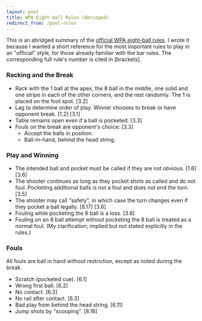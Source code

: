 ```yaml
---
layout: post
title: WPA Eight-ball Rules (Abridged)
redirect_from: /pool-rules
---
```


This is an abridged summary of the [official WPA eight-ball rules](https://wpapool.com/rules/). I wrote it because I wanted a short reference for the most important rules to play in an "official" style, for those already familiar with the bar rules. The corresponding full rule's number is cited in \[brackets].

### Racking and the Break

- Rack with the 1 ball at the apex, the 8 ball in the middle, one solid and one stripe in each of the other corners, and the rest randomly. The 1 is placed on the foot spot. \[3.2]
- Lag to determine order of play. Winner chooses to break or have opponent break. \[1.2] \[3.1]
- Table remains open even if a ball is pocketed. \[3.3]
- Fouls on the break are opponent's choice: \[3.3]
  - Accept the balls in position.
  - Ball-in-hand, behind the head string.

### Play and Winning

- The intended ball and pocket must be called if they are not obvious. \[1.6] \[3.6]
- The shooter continues as long as they pocket shots as called and do not foul. Pocketing additional balls is not a foul and does not end the turn. \[3.5]
- The shooter may call "safety", in which case the turn changes even if they pocket a ball legally. \[8.17] \[3.6]
- Fouling while pocketing the 8 ball is a loss. \[3.8]
- Fouling on an 8 ball attempt without pocketing the 8 ball is treated as a normal foul. (My clarification; implied but not stated explicitly in the rules.)

### Fouls

All fouls are ball in hand without restriction, except as noted during the break.

- Scratch (pocketed cue). \[6.1]
- Wrong first ball. \[6.2]
- No contact. \[6.3]
- No rail after contact. \[6.3]
- Bad play from behind the head string. \[6.11]
- Jump shots by "scooping". \[8.16]
